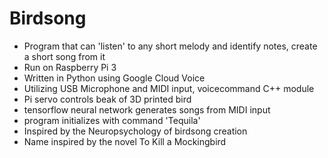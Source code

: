 # Birdsong
- Program that can 'listen' to any short melody and identify notes, create a short song from it
- Run on Raspberry Pi 3
- Written in Python using Google Cloud Voice 
- Utilizing USB Microphone and MIDI input, voicecommand C++ module
- Pi servo controls beak of 3D printed bird
- tensorflow neural network generates songs from MIDI input
- program initializes with command 'Tequila'
- Inspired by the Neuropsychology of birdsong creation
- Name inspired by the novel To Kill a Mockingbird
